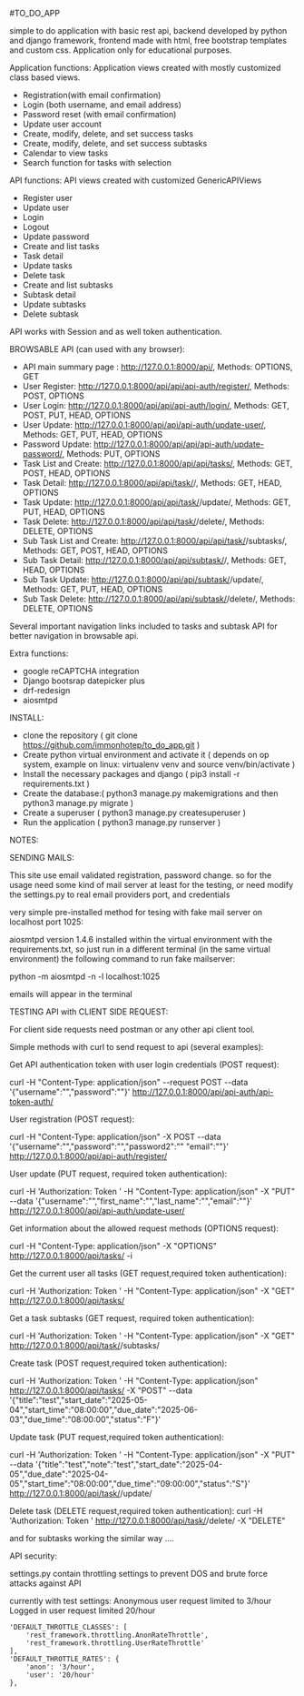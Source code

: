 #TO_DO_APP

simple to do application with basic rest api, backend developed by python and django framework, frontend made with html, free bootstrap templates and custom css.
Application only for educational purposes.

Application functions:
Application views created with mostly customized class based views. 

- Registration(with email confirmation)
- Login (both username, and email address)
- Password reset (with email confirmation)
- Update user account
- Create, modify, delete, and set success tasks
- Create, modify, delete, and set success subtasks
- Calendar to view tasks
- Search function for tasks with selection

API functions:
API views created with customized GenericAPIViews

- Register user
- Update user
- Login 
- Logout
- Update password
- Create and list tasks
- Task detail
- Update tasks
- Delete task
- Create and list subtasks
- Subtask detail
- Update subtasks
- Delete subtask

API works with Session and as well token authentication.

BROWSABLE API (can used with any browser):

- API main summary page : http://127.0.0.1:8000/api/,  Methods: OPTIONS, GET
- User Register: http://127.0.0.1:8000/api/api/api-auth/register/, Methods: POST, OPTIONS
- User Login: http://127.0.0.1:8000/api/api/api-auth/login/,   Methods: GET, POST, PUT, HEAD, OPTIONS
- User Update: http://127.0.0.1:8000/api/api/api-auth/update-user/,    Methods: GET, PUT, HEAD, OPTIONS
- Password Update: http://127.0.0.1:8000/api/api/api-auth/update-password/, Methods:  PUT, OPTIONS
- Task List and Create: http://127.0.0.1:8000/api/api/tasks/,  Methods: GET, POST, HEAD, OPTIONS
- Task Detail: http://127.0.0.1:8000/api/api/task/<task-id>/, Methods: GET, HEAD, OPTIONS
- Task Update: http://127.0.0.1:8000/api/api/task/<task-id>/update/, Methods: GET, PUT, HEAD, OPTIONS
- Task Delete: http://127.0.0.1:8000/api/api/task/<task-id>/delete/, Methods: DELETE, OPTIONS
- Sub Task List and Create: http://127.0.0.1:8000/api/api/task/<task-id>/subtasks/, Methods: GET, POST, HEAD, OPTIONS
- Sub Task Detail: http://127.0.0.1:8000/api/api/subtask/<subtask-id>/, Methods: GET, HEAD, OPTIONS
- Sub Task Update: http://127.0.0.1:8000/api/api/subtask/<subtask-id>/update/, Methods:  GET, PUT, HEAD, OPTIONS
- Sub Task Delete: http://127.0.0.1:8000/api/api/subtask/<subtask-id>/delete/, Methods: DELETE, OPTIONS


Several important navigation links included to tasks and subtask API for better navigation in browsable api.


Extra functions:

- google reCAPTCHA integration
- Django bootsrap datepicker plus
- drf-redesign
- aiosmtpd


INSTALL:
- clone the repository ( git clone https://github.com/immonhotep/to_do_app.git )
- Create python virtual environment and activate it ( depends on op system, example on linux: virtualenv venv  and source venv/bin/activate )
- Install the necessary packages and django  ( pip3 install -r requirements.txt )
- Create the database:( python3 manage.py makemigrations and then python3 manage.py migrate )
- Create a superuser ( python3 manage.py createsuperuser )
- Run the application ( python3 manage.py runserver )


NOTES:

SENDING MAILS:

This site use email validated registration, password change.
so for the usage need some kind of mail server at least for the testing, or need modify the settings.py to real email providers port, and credentials

very simple pre-installed method for tesing with fake mail server on localhost port 1025:

aiosmtpd version 1.4.6 installed within the virtual environment with the requirements.txt, so just run in a different terminal (in the same virtual environment) the following command to run fake mailserver:

python -m aiosmtpd -n -l localhost:1025

emails will appear in the terminal


TESTING API with CLIENT SIDE REQUEST: 

For client side requests need postman or any other api client tool. 


Simple methods with curl to send request to api (several examples):

Get API authentication token with user login credentials (POST request):

curl -H "Content-Type: application/json" --request POST --data '{"username":"<username>","password":"<password>"}' http://127.0.0.1:8000/api/api-auth/api-token-auth/


User registration (POST request):

curl -H "Content-Type: application/json" -X POST --data '{"username":"<username>","password":"<password1>","password2":"<password2>" "email":"<email>"}' http://127.0.0.1:8000/api/api-auth/register/


User update (PUT request, required token authentication):

curl  -H 'Authorization: Token <token>' -H "Content-Type: application/json"  -X "PUT" --data '{"username":"<username>","first_name":"<first name>","last_name":"<last name>","email":"<email>"}' http://127.0.0.1:8000/api/api-auth/update-user/

Get information about the allowed request methods (OPTIONS request):

curl   -H "Content-Type: application/json"  -X "OPTIONS" http://127.0.0.1:8000/api/tasks/ -i

Get the current user all tasks (GET request,required token authentication):

curl  -H 'Authorization: Token <token>' -H "Content-Type: application/json"  -X "GET" http://127.0.0.1:8000/api/tasks/

Get a  task subtasks (GET request, required token authentication):

curl  -H 'Authorization: Token <token>' -H "Content-Type: application/json"  -X "GET" http://127.0.0.1:8000/api/task/<task-id>/subtasks/

Create task (POST request,required token authentication):

curl  -H 'Authorization: Token <token>' -H "Content-Type: application/json" http://127.0.0.1:8000/api/tasks/ -X "POST" --data '{"title":"test","start_date":"2025-05-04","start_time":"08:00:00","due_date":"2025-06-03","due_time":"08:00:00","status":"F"}'

Update task (PUT request,required token authentication):

curl  -H 'Authorization: Token <token>' -H "Content-Type: application/json"  -X "PUT" --data '{"title":"test","note":"test","start_date":"2025-04-05","due_date":"2025-04-05","start_time":"08:00:00","due_time":"09:00:00","status":"S"}' http://127.0.0.1:8000/api/task/<task-id>/update/

Delete task (DELETE request,required token authentication):
curl  -H 'Authorization: Token <token>' http://127.0.0.1:8000/api/task/<task-id>/delete/  -X "DELETE"



and for subtasks working the similar way ....



API security:

settings.py contain throttling settings to prevent DOS and brute force attacks against API

currently with test settings:
Anonymous user request limited to 3/hour
Logged in user request limited 20/hour

    'DEFAULT_THROTTLE_CLASSES': [
        'rest_framework.throttling.AnonRateThrottle',
        'rest_framework.throttling.UserRateThrottle'
    ],
    'DEFAULT_THROTTLE_RATES': {
        'anon': '3/hour',
        'user': '20/hour'
    },



